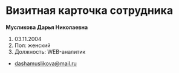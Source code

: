 # Визитная карточка сотрудника

**Мусликова Дарья Николаевна**

1. 03.11.2004
2. Пол: женский
3. Должность: WEB-аналитик

- dashamuslikova@mail.ru
